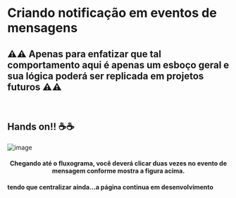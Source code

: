 # Criando notificação em eventos de mensagens

## ⚠️⚠️ Apenas para enfatizar que tal comportamento aqui é apenas um esboço geral e sua lógica poderá ser replicada em projetos futuros ⚠️⚠️
<br>

## Hands on!! ☕☕

![image](https://user-images.githubusercontent.com/95197081/172933639-e3bacd0b-579a-4b73-b934-b24cfb3cabcb.png)
#### <center> Chegando até o fluxograma, você deverá clicar duas vezes no evento de mensagem conforme mostra a figura acima. </center> 
#### tendo que centralizar ainda...a página continua em desenvolvimento     

